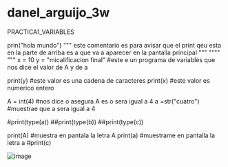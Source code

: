 # danel_arguijo_3w
PRACTICA1_VARIABLES

prin("hola mundo")
"""
este comentario es para avisar que el print qeu esta en la parte
de arriba es a que va a aparecer 
en la pantalla principal 
""" 
"""" 
""" 
x = 10 
y = "micalificacion final"
#este e un programa de variables que nos dice el valor de A y de a 

print(y) #este valor es una cadena de caracteres 
print(x) #este valor es numerico entero 

A = int(4) #nos dice o asegura A es o sera igual a 4
a =str("cuatro") #muestrae que a sera igual a 4 


#print(type(a))
##print(type(b))
##print(type(c))

print(A) #muestra en pantala la letra A 
print(a) #muestrame en pantalla la letra a 
#print(c)

![image](https://github.com/user-attachments/assets/382838df-ab2f-408d-9474-779af595737d)

